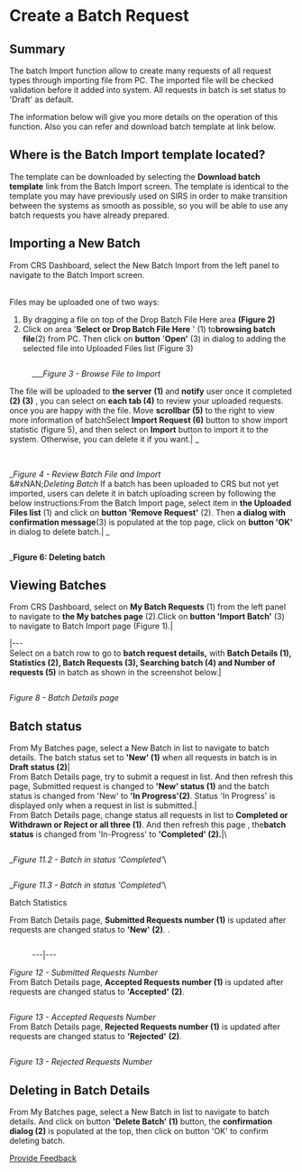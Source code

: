 # Create a Batch Request

## Summary

The batch Import function allow to create many requests of all request types through importing file from PC. The imported file will be checked validation before it added into system. All requests in batch is set status to 'Draft' as default.

The information below will give you more details on the operation of this function. Also you can refer and download batch template at link below.

## Where is the Batch Import template located?

The template can be downloaded by selecting the **Download batch template** link from the Batch Import screen. The template is identical to the template you may have previously used on SIRS in order to make transition between the systems as smooth as possible, so you will be able to use any batch requests you have already prepared.

## Importing a New Batch

From CRS Dashboard, select the New Batch Import from the left panel to navigate to the Batch Import screen.&#x20;

\
Files may be uploaded one of two ways:

1. By dragging a file on top of the Drop Batch File Here area **(Figure 2)**
2. Click on area '**Select or Drop Batch File Here** ' (1) to**browsing batch file**(2) from PC. Then click on **button** '**Open'** (3) in dialog to adding the selected file into Uploaded Files list (Figure 3)

<figure><img src="../../images/28742991.png" alt=""><figcaption><p>___<em>Figure 3 - Browse File to Import</em></p></figcaption></figure>

The file will be uploaded to **the server** **(1)** and **notify** user once it completed **(2) (3)** , you can select on **each tab (4)** to review your uploaded requests. once you are happy with the file. Move **scrollbar** **(5)** to the right to view more information of batchSelect **Import Request (6)** button to show import statistic (figure 5), and then select on **Import** button to import it to the system. Otherwise, you can delete it if you want.| \_

<figure><img src="../../images/29956106.png" alt=""><figcaption></figcaption></figure>

\
\__Figure 4 - Review Batch File and Import_\
&#xNAN;_&#x44;eleting Batch_ If a batch has been uploaded to CRS but not yet imported, users can delete it in batch uploading screen by following the below instructions:From the Batch Import page, select item in **the Uploaded Files list** (1) and click on **button 'Remove Request'** (2). Then **a dialog with confirmation message**(3) is populated at the top page, click on **button 'OK'** in dialog to delete batch.| \_

<figure><img src="../../images/29955736.png" alt=""><figcaption></figcaption></figure>

\_**Figure 6: Deleting batch**

## Viewing Batches

From CRS Dashboard, select on **My Batch Requests** (1) from the left panel to navigate to **the My batches page** (2).Click on **button 'Import Batch'** (3) to navigate to Batch Import page (Figure 1)_._|

\|---\
Select on a batch row to go to **batch request details,** with **Batch Details (1), Statistics (2), Batch Requests (3), Searching batch (4) and Number of requests (5)** in batch as shown in the screenshot below.|

<figure><img src="../../images/29955080.png" alt=""><figcaption></figcaption></figure>

_Figure 8 - Batch Details page_

## Batch status

From My Batches page, select a New Batch in list to navigate to batch details. The batch status set to **'New' (1)** when all requests in batch is in **Draft status (2)**|\
From Batch Details page, try to submit a request in list. And then refresh this page, Submitted request is changed to **'New' status (1)** and the batch status is changed from 'New' to **'In Progress'(2)**. Status 'In Progress' is displayed only when a request in list is submitted.|\
From Batch Details page, change status all requests in list to **Completed or Withdrawn or Reject or all three (1)**. And then refresh this page , the**batch status** is changed from 'In-Progress' to **'Completed' (2).**|\


<figure><img src="../../images/31031497.png" alt=""><figcaption></figcaption></figure>

\__Figure 11.2 - Batch in status 'Completed'_\


<figure><img src="../../images/31031498.png" alt=""><figcaption></figcaption></figure>

\__Figure 11.3 - Batch in status 'Completed'_\


Batch Statistics

From Batch Details page, **Submitted Requests number (1)** is updated after requests are changed status to **'New'** **(2)**. .&#x20;

<figure><img src="../../images/31031537.png" alt=""><figcaption><p>---|---</p></figcaption></figure>

_Figure 12 - Submitted Requests Number_\
From Batch Details page, **Accepted Requests number (1)** is updated after requests are changed status to **'Accepted'** **(2)**.&#x20;

<figure><img src="../../images/31031545.png" alt=""><figcaption></figcaption></figure>

_Figure 13 - Accepted Requests Number_\
From Batch Details page, **Rejected Requests number (1)** is updated after requests are changed status to **'Rejected'** **(2)**.&#x20;

<figure><img src="../../images/31031552.png" alt=""><figcaption></figcaption></figure>

_Figure 13 - Rejected Requests Number_

## Deleting in Batch Details

From My Batches page, select a New Batch in list to navigate to batch details. And click on button **'Delete Batch' (1)** button, the **confirmation dialog (2)** is populated at the top, then click on button 'OK' to confirm deleting batch.






<a href="https://docs.google.com/forms/d/e/1FAIpQLScTmbZIf0UEQwYDkY27EEWBkaiYkHSbR0_9DmFrMLXoQLyL7Q/viewform?usp=pp_url&entry.1767247133=Content+Request+Guide&entry.670899847=Create%20a%20Batch%20Request" class="button primary">Provide Feedback</a>

